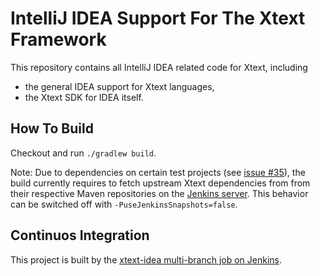 # IntelliJ IDEA Support For The Xtext Framework

This repository contains all IntelliJ IDEA related code for Xtext, including
 - the general IDEA support for Xtext languages,
 - the Xtext SDK for IDEA itself.

## How To Build

Checkout and run `./gradlew build`.

Note: Due to dependencies on certain test projects (see [issue #35](https://github.com/eclipse/xtext-idea/issues/35)), the build currently requires to fetch upstream Xtext dependencies from from their respective Maven repositories on the [Jenkins server](http://services.typefox.io/open-source/jenkins/). This behavior can be switched off with `-PuseJenkinsSnapshots=false`.

## Continuos Integration

This project is built by the [xtext-idea multi-branch job on Jenkins](http://services.typefox.io/open-source/jenkins/job/xtext-idea/).
